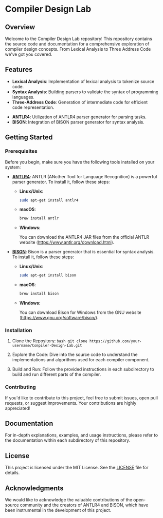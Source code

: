 # Compiler Design Lab

## Overview

Welcome to the Compiler Design Lab repository! This repository contains the source code and documentation for a comprehensive exploration of compiler design concepts. From Lexical Analysis to Three Address Code we've got you covered.

## Features

- **Lexical Analysis**: Implementation of lexical analysis to tokenize source code.
- **Syntax Analysis**: Building parsers to validate the syntax of programming languages.
- **Three-Address Code**: Generation of intermediate code for efficient code representation.
<!-- - **Stack Machine**: Implementation of a stack-based virtual machine to execute code. -->
- **ANTLR4**: Utilization of ANTLR4 parser generator for parsing tasks.
- **BISON**: Integration of BISON parser generator for syntax analysis.

## Getting Started

### Prerequisites

Before you begin, make sure you have the following tools installed on your system:

- **[ANTLR4](https://www.antlr.org/)**: ANTLR (ANother Tool for Language Recognition) is a powerful parser generator. To install it, follow these steps:

  - **Linux/Unix**:

    ```bash
    sudo apt-get install antlr4
    ```

  - **macOS**:

    ```bash
    brew install antlr
    ```

  - **Windows**:

    You can download the ANTLR4 JAR files from the official ANTLR website (https://www.antlr.org/download.html).

- **[BISON](https://www.gnu.org/software/bison/)**: Bison is a parser generator that is essential for syntax analysis. To install it, follow these steps:

  - **Linux/Unix**:

    ```bash
    sudo apt-get install bison
    ```

  - **macOS**:

    ```bash
    brew install bison
    ```

  - **Windows**:

    You can download Bison for Windows from the GNU website (https://www.gnu.org/software/bison/).


### Installation

1. Clone the Repository:
    `bash
        git clone https://github.com/your-username/Compiler-Design-Lab.git
    `

2. Explore the Code: Dive into the source code to understand the implementations and algorithms used for each compiler component.

3. Build and Run: Follow the provided instructions in each subdirectory to build and run different parts of the compiler.

### Contributing

If you'd like to contribute to this project, feel free to submit issues, open pull requests, or suggest improvements. Your contributions are highly appreciated!

## Documentation

For in-depth explanations, examples, and usage instructions, please refer to the documentation within each subdirectory of this repository.

## License

This project is licensed under the MIT License. See the [LICENSE](LICENSE) file for details.

## Acknowledgments

We would like to acknowledge the valuable contributions of the open-source community and the creators of ANTLR4 and BISON, which have been instrumental in the development of this project.
